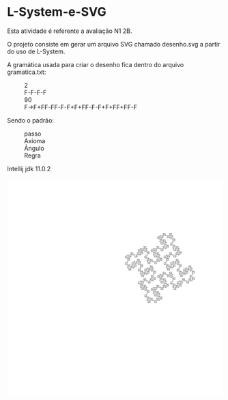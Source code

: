 # L-System-e-SVG
Esta atividade é referente a avaliação N1 2B.

<p> O projeto consiste em gerar um arquivo SVG chamado desenho.svg a partir do uso de L-System.

A gramática usada para criar o desenho fica dentro do arquivo gramatica.txt:

  <dl>
<dd>2</dd>
<dd>F-F-F-F</dd>
<dd>90</dd>
<dd>F→F+FF-FF-F-F+F+FF-F-F+F+FF+FF-F</dd>
</dl>

Sendo o padrão:

  <dl>
<dd>passo</dd>
<dd>Axioma</dd>
<dd>Ângulo</dd>
<dd>Regra</dd>
</dl>

Intellij jdk 11.0.2

<img src="./Desenho.svg" />

</p>
